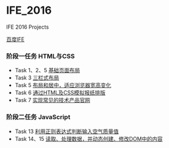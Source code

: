 # IFE_2016
IFE 2016 Projects

[百度IFE](http://ife.baidu.com/task/all)

### 阶段一任务 HTML与CSS
* Task 1、2、5 [基础页面布局](#)
* Task 3 [三栏式布局](#)
* Task 5 [布局和居中，适应浏览器宽高变化](#) 
* Task 6 [通过HTML及CSS模拟报纸排版](#)
* Task 7 [实现常见的技术产品官网](#)

### 阶段二任务 JavaScript
* Task 13 [利用正则表达式判断输入空气质量值](#)
* Task 14、15 [读取、处理数据，并动态创建、修改DOM中的内容](#)
